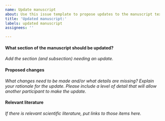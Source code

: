 ```yaml
---
name: Update manuscript
about: Use this issue template to propose updates to the manuscript text
title: 'Updated manuscript:'
labels: updated manuscript
assignees: ''

---
```


<!--Hi there! Please take a moment to fill out the template below.-->

#### What section of the manuscript should be updated?

_Add the section (and subsection) needing an update._

#### Proposed changes

_What changes need to be made and/or what details are missing?_
_Explain your rationale for the update._
_Please include a level of detail that will allow another participant to make the update._

#### Relevant literature

_If there is relevant scientific literature, put links to those items here._
